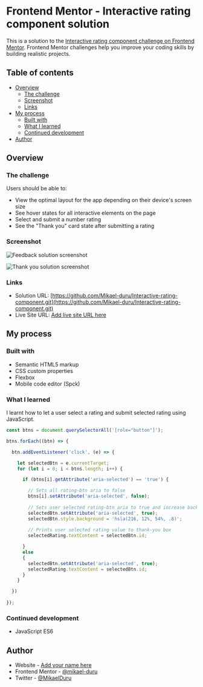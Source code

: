 # Frontend Mentor - Interactive rating component solution

This is a solution to the [Interactive rating component challenge on Frontend Mentor](https://www.frontendmentor.io/challenges/interactive-rating-component-koxpeBUmI). Frontend Mentor challenges help you improve your coding skills by building realistic projects. 

## Table of contents

- [Overview](#overview)
  - [The challenge](#the-challenge)
  - [Screenshot](#screenshot)
  - [Links](#links)
- [My process](#my-process)
  - [Built with](#built-with)
  - [What I learned](#what-i-learned)
  - [Continued development](#continued-development)
- [Author](#author)

## Overview

### The challenge

Users should be able to:

- View the optimal layout for the app depending on their device's screen size
- See hover states for all interactive elements on the page
- Select and submit a number rating
- See the "Thank you" card state after submitting a rating

### Screenshot

![Feedback solution screenshot](./images/feedback.png)

![Thank you solution screenshot](./images/thank-you.png)

### Links

- Solution URL: [https://github.com/Mikael-duru/Interactive-rating-component.git](https://github.com/Mikael-duru/Interactive-rating-component.git)
- Live Site URL: [Add live site URL here](https://your-live-site-url.com)

## My process

### Built with

- Semantic HTML5 markup
- CSS custom properties
- Flexbox
- Mobile code editor (Spck)

### What I learned

I learnt how to let a user select a rating and submit selected rating using JavaScript.

```js
const btns = document.querySelectorAll('[role="button"]');

btns.forEach((btn) => {

  btn.addEventListener('click', (e) => {

    let selectedBtn = e.currentTarget;
    for (let i = 0; i < btns.length; i++) {

      if (btns[i].getAttribute('aria-selected') == 'true') {

        // Sets all rating-btn aria to false
        btns[i].setAttribute('aria-selected', false);
        
        // Sets user selected rating-btn aria to true and increase background opacity
        selectedBtn.setAttribute('aria-selected', true);
        selectedBtn.style.background = 'hsla(216, 12%, 54%, .8)';
        
        // Prints user selected rating value to thank-you box
        selectedRating.textContent = selectedBtn.id;

      }
      else
      {
        selectedBtn.setAttribute('aria-selected', true);
        selectedRating.textContent = selectedBtn.id;
      }
    }

  })
  
});
```

### Continued development

- JavaScript ES6

## Author

- Website - [Add your name here](https://www.your-site.com)
- Frontend Mentor - [@mikael-duru](https://www.frontendmentor.io/profile/mikael-duru)
- Twitter - [@MikaelDuru](https://www.twitter.com/mikaelduru)
